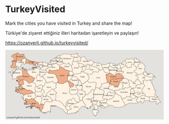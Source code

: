 # TurkeyVisited

Mark the cities you have visited in Turkey and share the map!

Türkiye'de ziyaret ettiğiniz illeri haritadan işaretleyin ve paylaşın!

https://ozanyerli.github.io/turkeyvisited/

![image](images/turkeyvisited.png)
